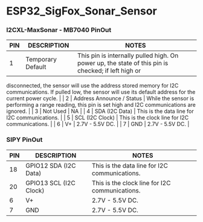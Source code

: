 # ESP32_SigFox_Sonar_Sensor

### I2CXL-MaxSonar - MB7040 PinOut

| PIN | DESCRIPTION | NOTES |
| ------ | ------ | ------ |
| 1 | Temporary Default | This pin is internally pulled high. On power up, the state of this pin is checked; if left high or
disconnected, the sensor will use the address stored memory for I2C communications. If pulled low, the sensor will use its
default address for the current power cycle. |
| 2 | Address Announce / Status | While the sensor is performing a range reading, this pin is set high and I2C
communications are ignored. |
| 3 | Not Used | NA |
| 4 | SDA (I2C Data) | This is the data line for I2C communications. |
| 5 | SCL (I2C Clock) | This is the clock line for I2C communications. |
| 6 | V+ |  2.7V - 5.5V DC. |
| 7 | GND  |  2.7V - 5.5V DC. |


###  SIPY PinOut

| PIN | DESCRIPTION | NOTES |
| ------ | ------ | ------ |
| 18 | GPIO12 SDA (I2C Data) | This is the data line for I2C communications. |
| 20 | GPIO13 SCL (I2C Clock) | This is the clock line for I2C communications. |
| 6 | V+ |  2.7V - 5.5V DC. |
| 7 | GND  |  2.7V - 5.5V DC. |
